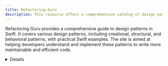 ```yaml
---
title: Refactoring.Guru
description: This resource offers a comprehensive catalog of design patterns in Swift, covering creational, structural, and behavioral patterns. Each pattern includes a main article, conceptual example, usage in Swift, and real-world example, providing a thorough understanding of how to apply these patterns in Swift development.
---
```


Refactoring Guru provides a comprehensive guide to design patterns in Swift. It covers various design patterns, including creational, structural, and behavioral patterns, with practical Swift examples. The site is aimed at helping developers understand and implement these patterns to write more maintainable and efficient code.

<details>
**URL:** [Refactoring Guru - Design Patterns in Swift](https://refactoring.guru/design-patterns/swift)

**Authors:** `Refactoring Guru Team`

**Complexity Levels:**
   - **Beginner:** 20%
   - **Intermediate:** 50%
   - **Advanced:** 30%

**Frequency of Posting:** Monthly

**Types of Content:**
   - **Articles:** 60% (In-depth articles and explanations)
   - **Tutorials:** 30% (Step-by-step guides and practical examples)
   - **News:** 10% (Updates on design patterns and best practices)

**Additional Features:**
   - **Interactive Content:** Code examples and interactive diagrams.
   - **E-Books:** Downloadable resources for offline learning.
</details>

<LinkCard title="Visit Refactoring Guru" href="https://refactoring.guru/design-patterns/swift/" />